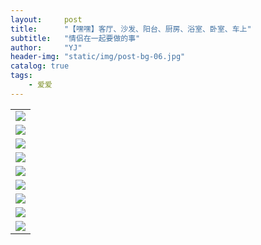```yaml
---
layout:     post
title:      "【嘿嘿】客厅、沙发、阳台、厨房、浴室、卧室、车上"
subtitle:   "情侣在一起要做的事"
author:     "YJ"
header-img: "static/img/post-bg-06.jpg"
catalog: true
tags:
    - 爱爱
---
```


|     |
| --- |
| <img  src="http://ww1.sinaimg.cn/large/71be7325ly1fcjdn9b8ilg20c805j140">   |
| <img  src="http://ww1.sinaimg.cn/large/71be7325ly1fcjd7h1tq5g20c8056ape">   |
| <img  src="http://ww1.sinaimg.cn/large/71be7325ly1fcjd7oizzrg20c806v7wi">   |
| <img  src="http://ww1.sinaimg.cn/large/71be7325ly1fcjd7nkshxg20c805lx6p">   |
| <img  src="http://ww1.sinaimg.cn/large/71be7325ly1fcjd7i3tfxg20c806ve2i">   |
| <img  src="http://ww1.sinaimg.cn/large/71be7325ly1fcjd7onqjfg20c806v7wi">   |
| <img  src="http://ww1.sinaimg.cn/large/71be7325ly1fcjd7maexcg20c8057npd">   |
| <img  src="http://ww1.sinaimg.cn/large/71be7325ly1fcjd7o94nsg20c80511ky">   |
| <img  src="http://ww1.sinaimg.cn/large/71be7325ly1fcjd7j9ghkg20c806q1kx">   |